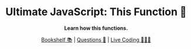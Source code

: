 <div align="center">

# Ultimate JavaScript: This Function 🫦

**Learn how this functions.**

[Bookshelf 📚](./bookshelf.md) | [Questions 🤔](./questions.md) | [Live Coding 🧑🏼‍💻](live-coding.md)

</div>
